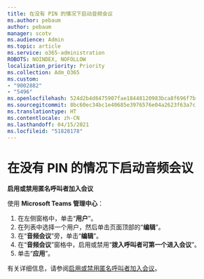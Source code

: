 ```yaml
---
title: 在没有 PIN 的情况下启动音频会议
ms.author: pebaum
author: pebaum
manager: scotv
ms.audience: Admin
ms.topic: article
ms.service: o365-administration
ROBOTS: NOINDEX, NOFOLLOW
localization_priority: Priority
ms.collection: Adm_O365
ms.custom:
- "9002882"
- "5496"
ms.openlocfilehash: 524d2b4d8475907fae18448120983bca8f696f7b
ms.sourcegitcommit: 8bc60ec34bc1e40685e3976576e04a2623f63a7c
ms.translationtype: HT
ms.contentlocale: zh-CN
ms.lasthandoff: 04/15/2021
ms.locfileid: "51828178"
---
```

# <a name="start-an-audio-conference-without-a-pin"></a>在没有 PIN 的情况下启动音频会议

**启用或禁用匿名呼叫者加入会议**

使用 **Microsoft Teams 管理中心**：

1. 在左侧窗格中，单击“**用户**”。
2. 在列表中选择一个用户，然后单击页面顶部的“**编辑**”。
3. 在“**音频会议**”旁，单击“**编辑**”。
4. 在“**音频会议**”窗格中，启用或禁用“**拨入呼叫者可第一个进入会议**”。
5. 单击“**应用**”。

有关详细信息，请参阅[启用或禁用匿名呼叫者加入会议](https://docs.microsoft.com/microsoftteams/start-an-audio-conference-over-the-phone-without-a-pin-in-teams)。
